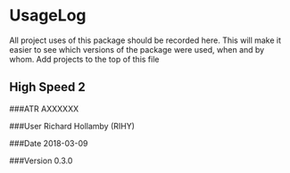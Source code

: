 # UsageLog
All project uses of this package should be recorded here.
This will make it easier to see which versions of the package were used, 
when and by whom.
Add projects to the top of this file

## High Speed 2

###ATR
AXXXXXX

###User
Richard Hollamby (RIHY)

###Date
2018-03-09

###Version
0.3.0

